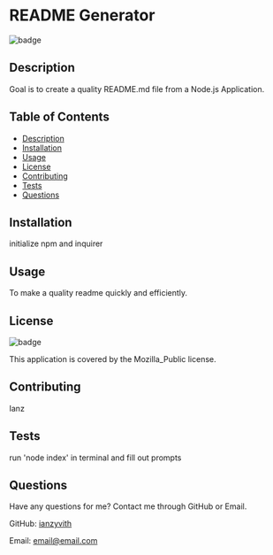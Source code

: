 
# README Generator
  
![badge](https://img.shields.io/badge/license-Mozilla_Public-blue)

## Description
Goal is to create a quality README.md file from a Node.js Application.

## Table of Contents
- [Description](#description)
- [Installation](#installation)
- [Usage](#usage)
- [License](#license)
- [Contributing](#contributing)
- [Tests](#tests)
- [Questions](#questions)

## Installation
initialize npm and inquirer

## Usage
To make a quality readme quickly and efficiently.

## License
![badge](https://img.shields.io/badge/license-Mozilla_Public-blue)

This application is covered by the Mozilla_Public license. 

## Contributing
Ianz

## Tests
run 'node index' in terminal and fill out prompts

## Questions
Have any questions for me? Contact me through GitHub or Email.

GitHub: [ianzyvith](https://github.com/ianzyvith)

Email: email@email.com

